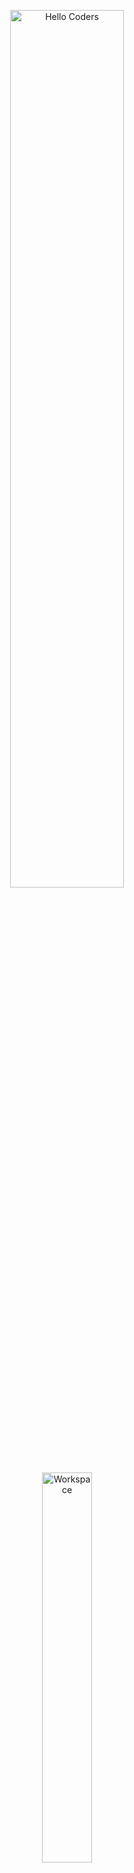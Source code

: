 <div align="center" width="50">

<img src="https://github.com/SP-XD/SP-XD/blob/main/images/hellocoders_rounded.gif?raw=true" alt="Hello Coders" width="60%"/> <br>
<img src="https://github.com/SP-XD/SP-XD/blob/main/images/dev-working_rounded.gif?raw=true" alt="Workspace"  width="40%"/><br> 

# 👩‍💻 TechPioneers Team 👨‍💻
**AI Specialized High School Students | Building Innovative Projects**

![Team Badge](https://img.shields.io/badge/TEAM-TechPioneers-blueviolet?style=for-the-badge&logo=github)

</div>

---

## 🚀 Our Projects
- 🌐 **NaviCane** → Smart Blind Stick for the visually impaired.  
- 📱 **NaviApp** → Software version of the smart cane.  
- 🧪 **Medical Analysis App** → AI-powered medical analysis.  
- 🏫 **EduTech Website** → Website for technological schools & universities.  
- 🔒 **Laser Security Model** → Anti-theft system prototype.  

---

## 🛠️ Tools & Technologies We Use
![Python](https://img.shields.io/badge/Python-FFD43B?style=flat&logo=python&logoColor=darkgreen)
![C++](https://img.shields.io/badge/C++-00599C?style=flat&logo=c%2B%2B&logoColor=white)
![Arduino](https://img.shields.io/badge/Arduino-00979D?style=flat&logo=arduino&logoColor=white)
![ESP32](https://img.shields.io/badge/ESP32-000000?style=flat&logo=espressif&logoColor=white)
![HTML5](https://img.shields.io/badge/HTML5-E34F26?style=flat&logo=html5&logoColor=white)
![CSS3](https://img.shields.io/badge/CSS3-1572B6?style=flat&logo=css3&logoColor=white)
![JavaScript](https://img.shields.io/badge/JavaScript-323330?style=flat&logo=javascript&logoColor=F7DF1E)
![Firebase](https://img.shields.io/badge/Firebase-ffca28?style=flat&logo=firebase&logoColor=black)
![Google Colab](https://img.shields.io/badge/Google_Colab-F9AB00?style=flat&logo=googlecolab&logoColor=white)
![Jupyter](https://img.shields.io/badge/Jupyter-F37626.svg?&style=flat&logo=Jupyter&logoColor=white)
![VS Code](https://img.shields.io/badge/VS_Code-0078D4?style=flat&logo=visual-studio-code&logoColor=white)
![Git](https://img.shields.io/badge/Git-E44C30?style=flat&logo=git&logoColor=white)
![GitHub](https://img.shields.io/badge/GitHub-181717?style=flat&logo=github&logoColor=white)

```js
// TechPioneers stack
class AboutTeam {
  projects = {
    "Smart Cane": "NaviCane",
    "App": "NaviApp",
    "Medical": "Medical Analysis App",
    "Web": "EduTech Website",
    "Security": "Laser Anti-theft Model"
  };

  tools = {
    Languages: ["Python", "C++", "JavaScript", "HTML", "CSS"],
    Platforms: ["Arduino", "ESP32", "Google Colab", "Jupyter"],
    Databases: ["Firebase"],
    OtherTools: ["Git", "VS Code", "GitHub"]
  };
}

export default AboutTeam;

